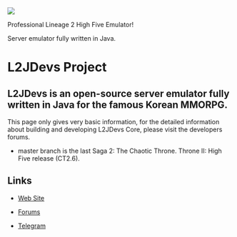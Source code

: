 <img src='https://i.imgur.com/vOC9US8.png' />

Professional Lineage 2 High Five Emulator!

Server emulator fully written in Java.


L2JDevs Project
==============

L2JDevs is an open-source server emulator fully written in Java for the famous Korean MMORPG.
--------------

This page only gives very basic information, for the detailed information about building and developing L2JDevs Core, please visit the developers forums.

- master branch is the last Saga 2: The Chaotic Throne. Throne II: High Five release (CT2.6).

Links
--------------

- [Web Site](http://www.l2jdevs.org)

- [Forums](http://www.l2jdevs.org/forum)

- [Telegram](https://t.me/l2jdevs)

